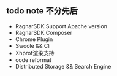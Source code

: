 ## todo note 不分先后
 * RagnarSDK Support Apache version
 * RagnarSDK Composer
 * Chrome Plugin
 * Swoole && Cli
 * Xhprof渲染支持
 * code reformat
 * Distributed Storage && Search Engine